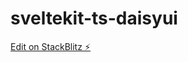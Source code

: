 # sveltekit-ts-daisyui

[Edit on StackBlitz ⚡️](https://stackblitz.com/edit/sveltejs-kit-template-default-ez5i68)